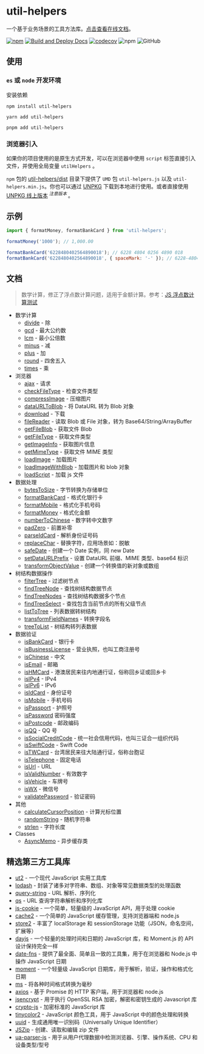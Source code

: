 # util-helpers

一个基于业务场景的工具方法库。[点击查看在线文档](https://doly-dev.github.io/util-helpers/index.html)。

[![npm][npm]][npm-url] [![Build and Deploy Docs](https://github.com/doly-dev/util-helpers/actions/workflows/ci.yml/badge.svg)](https://github.com/doly-dev/util-helpers/actions/workflows/ci.yml) [![codecov](https://codecov.io/gh/doly-dev/util-helpers/branch/master/graph/badge.svg?token=nhm6Zrmmyq)](https://codecov.io/gh/doly-dev/util-helpers) ![npm](https://img.shields.io/npm/dt/util-helpers) ![GitHub](https://img.shields.io/github/license/doly-dev/util-helpers.svg)

## 使用

### `es` 或 `node` 开发环境

安装依赖

```shell
npm install util-helpers
```

```shell
yarn add util-helpers
```

```shell
pnpm add util-helpers
```

### 浏览器引入

如果你的项目使用的是原生方式开发，可以在浏览器中使用 `script` 标签直接引入文件，并使用全局变量 `utilHelpers` 。

`npm` 包的 [util-helpers/dist](https://www.npmjs.com/package/util-helpers?activeTab=code) 目录下提供了 `UMD` 包 `util-helpers.js` 以及 `util-helpers.min.js`。你也可以通过 [UNPKG](https://unpkg.com/browse/util-helpers/dist/) 下载到本地进行使用。或者直接使用 [UNPKG 线上版本](https://unpkg.com/util-helpers/dist/util-helpers.min.js)<sup> _注意版本_ </sup>。

## 示例

```javascript
import { formatMoney, formatBankCard } from 'util-helpers';

formatMoney('1000'); // 1,000.00

formatBankCard('6228480402564890018'); // 6228 4804 0256 4890 018
formatBankCard('6228480402564890018', { spaceMark: '-' }); // 6228-4804-0256-4890-018
```

## 文档

> 数学计算，修正了浮点数计算问题，适用于金额计算。参考：[JS 浮点数计算测试](https://2zbuy.csb.app/)

- 数学计算
  - [divide](https://doly-dev.github.io/util-helpers/module-Math.html#.divide) - 除
  - [gcd](https://doly-dev.github.io/util-helpers/module-Math.html#.gcd) - 最大公约数
  - [lcm](https://doly-dev.github.io/util-helpers/module-Math.html#.lcm) - 最小公倍数
  - [minus](https://doly-dev.github.io/util-helpers/module-Math.html#.minus) - 减
  - [plus](https://doly-dev.github.io/util-helpers/module-Math.html#.plus) - 加
  - [round](https://doly-dev.github.io/util-helpers/module-Math.html#.round) - 四舍五入
  - [times](https://doly-dev.github.io/util-helpers/module-Math.html#.times) - 乘
- 浏览器
  - [ajax](https://doly-dev.github.io/util-helpers/module-Browser.html#.ajax) - 请求
  - [checkFileType](https://doly-dev.github.io/util-helpers/module-Browser.html#.checkFileType) - 检查文件类型
  - [compressImage](https://doly-dev.github.io/util-helpers/module-Browser.html#.compressImage) - 压缩图片
  - [dataURLToBlob](https://doly-dev.github.io/util-helpers/module-Browser.html#.dataURLToBlob) - 将 DataURL 转为 Blob 对象
  - [download](https://doly-dev.github.io/util-helpers/module-Browser.html#.download) - 下载
  - [fileReader](https://doly-dev.github.io/util-helpers/module-Browser.html#.fileReader) - 读取 Blob 或 File 对象，转为 Base64/String/ArrayBuffer
  - [getFileBlob](https://doly-dev.github.io/util-helpers/module-Browser.html#.getFileBlob) - 获取文件 Blob
  - [getFileType](https://doly-dev.github.io/util-helpers/module-Browser.html#.getFileType) - 获取文件类型
  - [getImageInfo](https://doly-dev.github.io/util-helpers/module-Browser.html#.getImageInfo) - 获取图片信息
  - [getMimeType](https://doly-dev.github.io/util-helpers/module-Browser.html#.getMimeType) - 获取文件 MIME 类型
  - [loadImage](https://doly-dev.github.io/util-helpers/module-Browser.html#.loadImage) - 加载图片
  - [loadImageWithBlob](https://doly-dev.github.io/util-helpers/module-Browser.html#.loadImageWithBlob) - 加载图片和 blob 对象
  - [loadScript](https://doly-dev.github.io/util-helpers/module-Browser.html#.loadScript) - 加载 js 文件
- 数据处理
  - [bytesToSize](https://doly-dev.github.io/util-helpers/module-Processor.html#.bytesToSize) - 字节转换为存储单位
  - [formatBankCard](https://doly-dev.github.io/util-helpers/module-Processor.html#.formatBankCard) - 格式化银行卡
  - [formatMobile](https://doly-dev.github.io/util-helpers/module-Processor.html#.formatMobile) - 格式化手机号码
  - [formatMoney](https://doly-dev.github.io/util-helpers/module-Processor.html#.formatMoney) - 格式化金额
  - [numberToChinese](https://doly-dev.github.io/util-helpers/module-Processor.html#.numberToChinese) - 数字转中文数字
  - [padZero](https://doly-dev.github.io/util-helpers/module-Processor.html#.padZero) - 前置补零
  - [parseIdCard](https://doly-dev.github.io/util-helpers/module-Processor.html#.parseIdCard) - 解析身份证号码
  - [replaceChar](https://doly-dev.github.io/util-helpers/module-Processor.html#.replaceChar) - 替换字符，应用场景如：脱敏
  - [safeDate](https://doly-dev.github.io/util-helpers/module-Processor.html#.safeDate) - 创建一个 Date 实例，同 new Date
  - [setDataURLPrefix](https://doly-dev.github.io/util-helpers/module-Processor.html#.setDataURLPrefix) - 设置 DataURL 前缀、MIME 类型、base64 标识
  - [transformObjectValue](https://doly-dev.github.io/util-helpers/module-Processor.html#.transformObjectValue) - 创建一个转换值的新对象或数组
- 树结构数据操作
  - [filterTree](https://doly-dev.github.io/util-helpers/module-Processor.html#.filterTree) - 过滤树节点
  - [findTreeNode](https://doly-dev.github.io/util-helpers/module-Other.html#.findTreeNode) - 查找树结构数据节点
  - [findTreeNodes](https://doly-dev.github.io/util-helpers/module-Other.html#.findTreeNodes) - 查找树结构数据多个节点
  - [findTreeSelect](https://doly-dev.github.io/util-helpers/module-Other.html#.findTreeSelect) - 查找包含当前节点的所有父级节点
  - [listToTree](https://doly-dev.github.io/util-helpers/module-Processor.html#.listToTree) - 列表数据转树结构
  - [transformFieldNames](https://doly-dev.github.io/util-helpers/module-Processor.html#.transformFieldNames) - 转换字段名
  - [treeToList](https://doly-dev.github.io/util-helpers/module-Processor.html#.treeToList) - 树结构转列表数据
- 数据验证
  - [isBankCard](https://doly-dev.github.io/util-helpers/module-Validator.html#.isBankCard) - 银行卡
  - [isBusinessLicense](https://doly-dev.github.io/util-helpers/module-Validator.html#.isBusinessLicense) - 营业执照，也叫工商注册号
  - [isChinese](https://doly-dev.github.io/util-helpers/module-Validator.html#.isChinese) - 中文
  - [isEmail](https://doly-dev.github.io/util-helpers/module-Validator.html#.isEmail) - 邮箱
  - [isHMCard](https://doly-dev.github.io/util-helpers/module-Validator.html#.isHMCard) - 港澳居民来往内地通行证，俗称回乡证或回乡卡
  - [isIPv4](https://doly-dev.github.io/util-helpers/module-Validator.html#.isIPv4) - IPv4
  - [isIPv6](https://doly-dev.github.io/util-helpers/module-Validator.html#.isIPv6) - IPv6
  - [isIdCard](https://doly-dev.github.io/util-helpers/module-Validator.html#.isIdCard) - 身份证号
  - [isMobile](https://doly-dev.github.io/util-helpers/module-Validator.html#.isMobile) - 手机号码
  - [isPassport](https://doly-dev.github.io/util-helpers/module-Validator.html#.isPassport) - 护照号
  - [isPassword](https://doly-dev.github.io/util-helpers/module-Validator.html#.isPassword) 密码强度
  - [isPostcode](https://doly-dev.github.io/util-helpers/module-Validator.html#.isPostcode) - 邮政编码
  - [isQQ](https://doly-dev.github.io/util-helpers/module-Validator.html#.isQQ) - QQ 号
  - [isSocialCreditCode](https://doly-dev.github.io/util-helpers/module-Validator.html#.isSocialCreditCode) - 统一社会信用代码，也叫三证合一组织代码
  - [isSwiftCode](https://doly-dev.github.io/util-helpers/module-Validator.html#.isSwiftCode) - Swift Code
  - [isTWCard](https://doly-dev.github.io/util-helpers/module-Validator.html#.isTWCard) - 台湾居民来往大陆通行证，俗称台胞证
  - [isTelephone](https://doly-dev.github.io/util-helpers/module-Validator.html#.isTelephone) - 固定电话
  - [isUrl](https://doly-dev.github.io/util-helpers/module-Validator.html#.isUrl) - URL
  - [isValidNumber](https://doly-dev.github.io/util-helpers/module-Validator.html#.isValidNumber) - 有效数字
  - [isVehicle](https://doly-dev.github.io/util-helpers/module-Validator.html#.isVehicle) - 车牌号
  - [isWX](https://doly-dev.github.io/util-helpers/module-Validator.html#.isWX) - 微信号
  - [validatePassword](https://doly-dev.github.io/util-helpers/module-Validator.html#.validatePassword) - 验证密码
- 其他
  - [calculateCursorPosition](https://doly-dev.github.io/util-helpers/module-Other.html#.calculateCursorPosition) - 计算光标位置
  - [randomString](https://doly-dev.github.io/util-helpers/module-Other.html#.randomString) - 随机字符串
  - [strlen](https://doly-dev.github.io/util-helpers/module-Other.html#.strlen) - 字符长度
- Classes
  - [AsyncMemo](https://doly-dev.github.io/util-helpers/AsyncMemo.html) - 异步缓存类

## 精选第三方工具库

- [ut2] - 一个现代 JavaScript 实用工具库
- [lodash] - 封装了诸多对字符串、数组、对象等常见数据类型的处理函数
- [query-string] - URL 解析、序列化
- [qs] - URL 查询字符串解析和序列化库
- [js-cookie] - 一个简单，轻量级的 JavaScript API，用于处理 cookie
- [cache2] - 一个简单的 JavaScript 缓存管理，支持浏览器端和 node.js
- [store2] - 丰富了 localStorage 和 sessionStorage 功能（JSON，命名空间，扩展等）
- [dayjs] - 一个轻量的处理时间和日期的 JavaScript 库，和 Moment.js 的 API 设计保持完全一样
- [date-fns] - 提供了最全面、简单且一致的工具集，用于在浏览器和 Node.js 中操作 JavaScript 日期
- [moment] - 一个轻量级 JavaScript 日期库，用于解析，验证，操作和格式化日期
- [ms] - 将各种时间格式转换为毫秒
- [axios] - 基于 Promise 的 HTTP 客户端，用于浏览器和 node.js
- [jsencrypt] - 用于执行 OpenSSL RSA 加密，解密和密钥生成的 Javascript 库
- [crypto-js] - 加密标准的 JavaScript 库
- [tinycolor2] - JavaScript 颜色工具，用于 JavaScript 中的颜色处理和转换
- [uuid] - 生成通用唯一识别码（Universally Unique Identifier）
- [JSZip] - 创建、读取和编辑 zip 文件
- [ua-parser-js] - 用于从用户代理数据中检测浏览器、引擎、操作系统、CPU 和设备类型/型号

[ut2]: https://www.npmjs.com/package/ut2
[lodash]: https://www.npmjs.com/package/lodash
[query-string]: https://www.npmjs.com/package/query-string
[qs]: https://www.npmjs.com/package/qs
[js-cookie]: https://www.npmjs.com/package/js-cookie
[cache2]: https://www.npmjs.com/package/cache2
[moment]: https://www.npmjs.com/package/moment
[dayjs]: https://www.npmjs.com/package/dayjs
[date-fns]: https://www.npmjs.com/package/date-fns
[ms]: https://www.npmjs.com/package/ms
[axios]: https://www.npmjs.com/package/axios
[jsencrypt]: https://www.npmjs.com/package/jsencrypt
[crypto-js]: https://www.npmjs.com/package/crypto-js
[tinycolor2]: https://www.npmjs.com/package/tinycolor2
[store2]: https://www.npmjs.com/package/store2
[uuid]: https://www.npmjs.com/package/uuid
[jszip]: https://www.npmjs.com/package/jszip
[npm]: https://img.shields.io/npm/v/util-helpers.svg
[npm-url]: https://npmjs.com/package/util-helpers
[ua-parser-js]: https://www.npmjs.com/package/ua-parser-js

<!--
[data-urls]: https://www.npmjs.com/package/data-urls
[what is commitlint]: https://github.com/conventional-changelog/commitlint#what-is-commitlint
[numeral]: http://numeraljs.com/
[rxjs]: https://www.npmjs.com/package/rxjs
[immutable]: https://www.npmjs.com/package/immutable
[classnames]: https://www.npmjs.com/package/classnames
[ramda]: https://www.npmjs.com/package/ramda
-->
